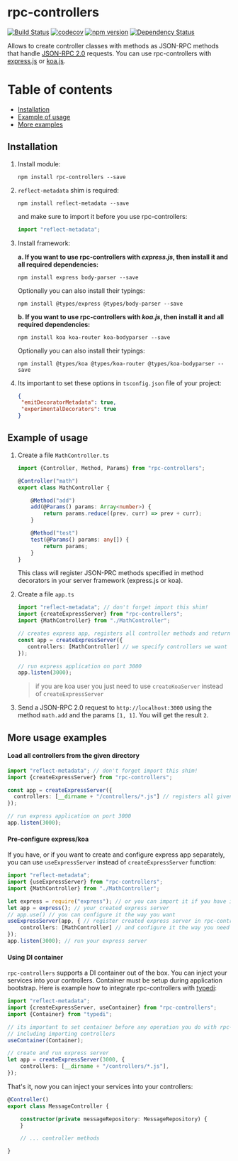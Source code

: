 # rpc-controllers

[![Build Status](https://travis-ci.org/rustamwin/rpc-controllers.svg?branch=master)](https://travis-ci.org/rustamwin/rpc-controllers)
[![codecov](https://codecov.io/gh/rustamwin/rpc-controllers/branch/master/graph/badge.svg)](https://codecov.io/gh/rustamwin/rpc-controllers)
[![npm version](https://badge.fury.io/js/rpc-controllers.svg)](https://badge.fury.io/js/rpc-controllers)
[![Dependency Status](https://david-dm.org/rustamwin/rpc-controllers.svg)](https://david-dm.org/rustamwin/rpc-controllers)

Allows to create controller classes with methods as JSON-RPC methods that handle [JSON-RPC 2.0][3] requests.
You can use rpc-controllers with [express.js][1] or [koa.js][2].

# Table of contents

 * [Installation](#installation)
 * [Example of usage](#example-of-usage)
 * [More examples](#more-usage-examples)
 
 
## Installation

1. Install module:

    `npm install rpc-controllers --save`

2. `reflect-metadata` shim is required:

    `npm install reflect-metadata --save`

    and make sure to import it before you use rpc-controllers:

    ```typescript
    import "reflect-metadata";
    ```

3. Install framework:

    **a. If you want to use rpc-controllers with *express.js*, then install it and all required dependencies:**

    `npm install express body-parser --save`

    Optionally you can also install their typings:

    `npm install @types/express @types/body-parser --save`

    **b. If you want to use rpc-controllers with *koa.js*, then install it and all required dependencies:**

    `npm install koa koa-router koa-bodyparser --save`

    Optionally you can also install their typings:

    `npm install @types/koa @types/koa-router @types/koa-bodyparser --save`

4. Its important to set these options in `tsconfig.json` file of your project:

    ```json
    {
     "emitDecoratorMetadata": true,
     "experimentalDecorators": true
    }
    ```
    
## Example of usage

1. Create a file `MathController.ts`

    ```typescript
    import {Controller, Method, Params} from "rpc-controllers";
    
    @Controller("math")
    export class MathController {
    
        @Method("add")
        add(@Params() params: Array<number>) {
            return params.reduce((prev, curr) => prev + curr);
        }
    
        @Method("test")
        test(@Params() params: any[]) {
            return params;
        }
    }
    ```
    
    This class will register JSON-PRC methods specified in method decorators in your server framework (express.js or koa).
    
2. Create a file `app.ts`

    ```typescript
    import "reflect-metadata"; // don't forget import this shim!
    import {createExpressServer} from "rpc-controllers";
    import {MathController} from "./MathController";

    // creates express app, registers all controller methods and returns you express app instance
    const app = createExpressServer({
       controllers: [MathController] // we specify controllers we want to use
    });

    // run express application on port 3000
    app.listen(3000);
    ```
    > if you are koa user you just need to use `createKoaServer` instead of `createExpressServer`
    
3. Send a JSON-RPC 2.0 request to `http://localhost:3000` using the method `math.add` and the params `[1, 1]`. You will get the result `2`.

## More usage examples

#### Load all controllers from the given directory

```typescript
import "reflect-metadata"; // don't forget import this shim!
import {createExpressServer} from "rpc-controllers";

const app = createExpressServer({
  controllers: [__dirname + "/controllers/*.js"] // registers all given controllers
});

// run express application on port 3000
app.listen(3000);
```

#### Pre-configure express/koa

If you have, or if you want to create and configure express app separately,
you can use `useExpressServer` instead of `createExpressServer` function:

```typescript
import "reflect-metadata";
import {useExpressServer} from "rpc-controllers";
import {MathController} from "./MathController";

let express = require("express"); // or you can import it if you have installed typings
let app = express(); // your created express server
// app.use() // you can configure it the way you want
useExpressServer(app, { // register created express server in rpc-controllers
    controllers: [MathController] // and configure it the way you need (controllers, validation, etc.)
});
app.listen(3000); // run your express server
```

#### Using DI container

`rpc-controllers` supports a DI container out of the box.
You can inject your services into your controllers. Container must be setup during application bootstrap.
Here is example how to integrate rpc-controllers with [typedi][4]:

```typescript
import "reflect-metadata";
import {createExpressServer, useContainer} from "rpc-controllers";
import {Container} from "typedi";

// its important to set container before any operation you do with rpc-controllers,
// including importing controllers
useContainer(Container);

// create and run express server
let app = createExpressServer(3000, {
    controllers: [__dirname + "/controllers/*.js"],
});
```

That's it, now you can inject your services into your controllers:

```typescript
@Controller()
export class MessageController {

    constructor(private messageRepository: MessageRepository) {
    }

    // ... controller methods

}
```

[1]: http://expressjs.com/
[2]: http://koajs.com/
[3]: https://www.jsonrpc.org/specification
[4]: https://github.com/typestack/typedi
